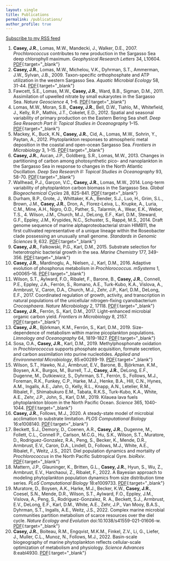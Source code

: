 ```yaml
---
layout: single
title: Publications
permalink: /publications/
author_profile: true
---
```

<a class="btn btn-rss" href="/feed.xml" target="_blank">Subscribe to my RSS feed</a>

1. **Casey, J.R.**, Lomas, M.W., Mandecki, J., Walker, D.E., 2007. *Prochlorococcus* contributes to new production in the Sargasso Sea deep chlorophyll maximum. *Geophysical Research Letters* 34, L10604. [PDF](/assets/docs/Casey_2007_GRL.pdf){:target="_blank"} 
2. **Casey, J.R.**, Lomas, M.W., Michelou, V.K., Dyhrman, S.T., Ammerman, J.W., Sylvan, J.B., 2009. Taxon-specific orthophosphate and ATP utilization in the western Sargasso Sea. *Aquatic Microbial Ecology* 58, 31-44. [PDF](/assets/docs/Casey_2009_AME.pdf){:target="_blank"}
3. Fawcett, S.E., Lomas, M.W., **Casey, J.R.**, Ward, B.B., Sigman, D.M., 2011. Assimilation of upwelled nitrate by small eukaryotes in the Sargasso Sea. *Nature Geoscience* 4, 1–6. [PDF](/assets/docs/Fawcett_2011_NatGeosci.pdf){:target="_blank"}
4. Lomas, M.W., Moran, S.B., **Casey, J.R.**, Bell, D.W., Tiahlo, M., Whitefield, J., Kelly, R.P., Mathis, J.T., Cokelet, E.D., 2012. Spatial and seasonal variability of primary production on the Eastern Bering Sea shelf. *Deep Sea Research Part II: Topical Studies in Oceanography* 1–15. [PDF](/assets/docs/Lomas_2012_DSR.pdf){:target="_blank"}
5. Mackey, K., Buck, K.N., **Casey, J.R.**, Cid, A., Lomas, M.W., Sohrin, Y., Paytan, A., 2012. Phytoplankton responses to atmospheric metal deposition in the coastal and open-ocean Sargasso Sea. *Frontiers in Microbiology* 3, 1–15. [PDF](/assets/docs/Mackey_2012_FrontiersM.pdf){:target="_blank"}
6. **Casey, J.R.**, Aucan, J.P., Goldberg, S.R., Lomas, M.W., 2013. Changes in partitioning of carbon among photosynthetic pico- and nanoplankton in the Sargasso Sea in response to changes in the North Atlantic Oscillation. *Deep Sea Research II: Topical Studies in Oceanography* 93, 58-70. [PDF](/assets/docs/Casey_2013_DSR.pdf){:target="_blank"}
7. Wallhead, P.J., Garçon, V.C., **Casey, J.R.**, Lomas, M.W., 2014. Long-term variability of phytoplankton carbon biomass in the Sargasso Sea. *Global Biogeochemical Cycles* 28, 825-841. [PDF](/assets/docs/Wallhead_2014_GBC.pdf){:target="_blank"}
8. Durham, B.P., Grote, J., Whittaker, K.A., Bender, S.J., Luo, H., Grim, S.L., Brown, J.M., **Casey, J.R.**, Dron, A., Florez-Leiva, L., Krupke, A., Luria, C.M., Mine, A.H., Nigro, O.D., Pather, S., Talarmin, A., Wear, E.K., Weber, T.S., 4. Wilson, J.M., Church, M.J., DeLong, E.F., Karl, D.M., Steward, G.F., Eppley, J.M., Krypides, N.C., Schuster, S., Rappé, M.S., 2014. Draft genome sequence of marine alphaproteobacterial strain HIMB11, the first cultivated representative of a unique lineage within the Roseobacter clade possessing an unusually small genome. *Standards in Genomic Sciences* 9, 632. [PDF](/assets/docs/Durham_2014_SGS.pdf){:target="_blank"}
9. **Casey, J.R.**, Falkowski, P.G., Karl, D.M., 2015. Substrate selection for heterotrophic bacterial growth in the sea. *Marine Chemistry* 177, 349-356. [PDF](/assets/docs/Casey_2015_MarChe.pdf){:target="_blank"}
10. **Casey, J.R.**, Mardinoglu, A., Nielsen, J., Karl, D.M., 2016. Adaptive evolution of phosphorus metabolism in *Prochlorococcus*. *mSystems* 1, e00065–16. [PDF](/assets/docs/Casey_2016_mSystems.pdf){:target="_blank"} 
11. Wilson, S.T., Aylward, F.O., Ribalet, F., Barone, B., **Casey, J.R.**, Connell, P.E., Eppley, J.A., Ferrón, S., Romano, A.E., Turk-Kubo, K.A., Vislova, A., Armbrust, V., Caron, D.A., Church, M.J., Zehr, J.P., Karl, D.M., DeLong, E.F., 2017. Coordinated regulation of growth, activity, and transcription in natural populations of the unicellular nitrogen-fixing cyanobacterium *Crocosphaera*. *Nature Microbiology* 2, 17118. [PDF](/assets/docs/Wilson_2017_NatMicro.pdf){:target="_blank"} 
12. **Casey, J.R.**, Ferrón, S., Karl, D.M., 2017. Light-enhanced microbial organic carbon yield. *Frontiers in Microbiology* 8, 2157. [PDF](/assets/docs/Casey_2017_FrontiersM.pdf){:target="_blank"}
13. **Casey, J.R.**, Björkman, K.M., Ferrón, S., Karl, D.M., 2019. Size-dependence of metabolism within marine picoplankton populations. *Limnology and Oceanography* 64, 1819-1827. [PDF](/assets/docs/Casey_2019_LO.pdf){:target="_blank"}
14. Sosa, O.A., **Casey, J.R.**, Karl, D.M., 2019. Methylphosphonate oxidation in *Prochlorococcus* supports phosphate acquisition, formate secretion, and carbon assimilation into purine nucleotides. *Applied and Environmental Microbiology*, 85:e00289-19. [PDF](/assets/docs/Sosa_2019_AEM.pdf){:target="_blank"} 
15. Wilson, S.T., Hawko, N.J., Armbrust, E.V., Barone, B., Björkman, K.M., Boysen, A.K., Burgos, M., Burrell, T.J., **Casey, J.R.**, DeLong, E.F., Dugenne, M., Dutkiewicz, S., Dyhrman, S.T., Ferrón, S., Follows, M.J., Foreman, R.K., Funkey, C.P., Harke, M.J., Henke, B.A., Hill, C.N., Hynes, A.M., Ingalls, A.E., Jahn, O., Kelly, R.L., Knapp, A.N., Letelier, R.M., Ribalet, F., Shimabukuro E.M., Tabata, R.K.S., Turk-Kubo, K.A., White, A.E., Zehr, J.P., John, S., Karl, D.M., 2019. Kilauea lava fuels phytoplankton bloom in the North Pacific Ocean. *Science* 365, 1040-1044. [PDF](/assets/docs/Wilson_2019_Science.pdf){:target="_blank"}
16. **Casey, J.R.**, Follows, M.J., 2020. A steady-state model of microbial acclimation to substrate limitation. *PLOS Computational Biology* 16:e1008140. [PDF](/assets/docs/CaseyFollows2020.pdf){:target="_blank"}
17. Beckett, S.J., Demory, D., Coenen, A.R., **Casey, J.R.**, Dugenne, M., Follett, C.L., Connell P., Carlson, M.C.G., Hu, S.K., Wilson, S.T., Muratore, D., Rodriguez-Gonzalez, R.A., Peng, S., Becker, K., Mende, D.R., Armbrust, E.V., Caron, D.A., Lindell, D., Follows, M.J., White, A.E., Ribalet, F., Weitz, J.S., 2021. Diel population dynamics and mortality of *Prochlorococcus* in the North Pacific Subtropical Gyre. *bioRxiv*. [PDF](/assets/docs/Beckett_2021_bioRxiv.pdf){:target="_blank"}
18. Mattern, J.P., Glauninger, K., Britten, G.L., **Casey, J.R.**, Hyun, S., Wu, Z., Armbrust, E.V., Harchaoui, Z., Ribalet, F., 2022. A Bayesian approach to modeling phytoplankton population dynamics from size distribution time series. *PLoS Computational Biology* 18:e1009733. [PDF](/assets/docs/Mattern_2022_PlosCompBio.pdf){:target="_blank"}
19. Muratore, D., Boysen, A.K., Harke, M.J., Becker, K.W., **Casey, J.R.**, Coesel, S.N., Mende, D.R., Wilson, S.T., Aylward, F.O., Eppley, J.M., Vislova, A., Peng, S., Rodriguez-Gonzalez, R. A., Beckett, S.J., Armbrust, E.V., DeLong, E.F., Karl, D.M., White, A.E., Zehr, J.P., Van Mooy, B.A.S., Dyhrman, S.T., Ingalls, A.E., Weitz, J.S., 2022. Complex marine microbial communities partition metabolism of scarce resources over the diel cycle. *Nature Ecology and Evolution* doi:10.1038/s41559-021-01606-w. [PDF](/assets/docs/Muratore_2022_NatureEcoEvo.pdf){:target="_blank"}
20. **Casey, J.R.**, Boiteau, R.M., Engqvist, M.K.M., Finkel, Z.V., Li, G., Liefer, J., Muller, C.L., Munoz, N., Follows, M.J., 2022. Basin-scale biogeography of marine phytoplankton reflects cellular-scale optimization of metabolism and physiology. *Science Advances* 8:eabl4930. [PDF](/assets/docs/Casey_2022_ScienceAdvances.pdf){:target="_blank"}